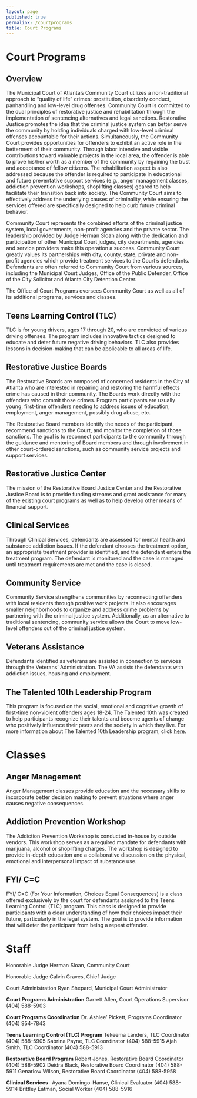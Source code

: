 ```yaml
---
layout: page
published: true
permalink: /courtprograms
title: Court Programs
---
```



# Court Programs

## Overview

The Municipal Court of Atlanta’s Community Court utilizes a non-traditional approach to “quality of life” crimes: prostitution, disorderly conduct, panhandling and low-level drug offenses. Community Court is committed to the dual principles of restorative justice and rehabilitation through the implementation of sentencing alternatives and legal sanctions. Restorative Justice promotes the idea that the criminal justice system can better serve the community by holding individuals charged with low-level criminal offenses accountable for their actions. Simultaneously, the Community Court provides opportunities for offenders to exhibit an active role in the betterment of their community. Through labor intensive and visible contributions toward valuable projects in the local area, the offender is able to prove his/her worth as a member of the community by regaining the trust and acceptance of fellow citizens. The rehabilitation aspect is also addressed because the offender is required to participate in educational and future preventative support services (e.g., anger management classes, addiction prevention workshops, shoplifting classes) geared to help facilitate their transition back into society. The Community Court aims to effectively address the underlying causes of criminality, while ensuring the services offered are specifically designed to help curb future criminal behavior. 

Community Court represents the combined efforts of the criminal justice system, local governments, non-profit agencies and the private sector. The leadership provided by Judge Herman Sloan along with the dedication and participation of other Municipal Court judges, city departments, agencies and service providers make this operation a success. Community Court greatly values its partnerships with city, county, state, private and non-profit agencies which provide treatment services to the Court’s defendants. Defendants are often referred to Community Court from various sources, including the Municipal Court Judges, Office of the Public Defender, Office of the City Solicitor and Atlanta City Detention Center.

The Office of Court Programs oversees Community Court as well as all of its additional programs, services and classes.


## Teens Learning Control (TLC)

TLC is for young drivers, ages 17 through 20, who are convicted of various driving offenses. The program includes innovative tactics designed to educate and deter future negative driving behaviors. TLC also provides lessons in decision-making that can be applicable to all areas of life.

## Restorative Justice Boards

The Restorative Boards are composed of concerned residents in the City of Atlanta who are interested in repairing and restoring the harmful effects crime has caused in their community. The Boards work directly with the offenders who commit those crimes. Program participants are usually young, first-time offenders needing to address issues of education, employment, anger management, possibly drug abuse, etc.

The Restorative Board members identify the needs of the participant, recommend sanctions to the Court, and monitor the completion of those sanctions. The goal is to reconnect participants to the community through the guidance and mentoring of Board members and through involvement in other court-ordered sanctions, such as community service projects and support services.

## Restorative Justice Center

The mission of the Restorative Board Justice Center and the Restorative Justice Board is to provide funding streams and grant assistance for many of the existing court programs as well as to help develop other means of financial support. 

## Clinical Services

Through Clinical Services, defendants are assessed for mental health and substance addiction issues. If the defendant chooses the treatment option, an appropriate treatment provider is identified, and the defendant enters the treatment program. The defendant is monitored and the case is managed until treatment requirements are met and the case is closed.

## Community Service

Community Service strengthens communities by reconnecting offenders with local residents through positive work projects. It also encourages smaller neighborhoods to organize and address crime problems by partnering with the criminal justice system. Additionally, as an alternative to traditional sentencing, community service allows the Court to move low-level offenders out of the criminal justice system.

## Veterans Assistance 

Defendants identified as veterans are assisted in connection to services through the Veterans’ Administration. The VA assists the defendants with addiction issues, housing and employment.

## The Talented 10th Leadership Program

This program is focused on the social, emotional and cognitive growth of first-time non-violent offenders ages 18-24. The Talented 10th was created to help participants recognize their talents and become agents of change who positively influence their peers and the society in which they live. For more information about The Talented 10th Leadership program, click [here](http://www.masonwest.org/talented-tenth-leadership-program.html).

# Classes

## Anger Management

Anger Management classes provide education and the necessary skills to incorporate better decision making to prevent situations where anger causes negative consequences.

## Addiction Prevention Workshop

The Addiction Prevention Workshop is conducted in-house by outside vendors. This workshop serves as a required mandate for defendants with marijuana, alcohol or shoplifting charges. The workshop is designed to provide in-depth education and a collaborative discussion on the physical, emotional and interpersonal impact of substance use.

## FYI/ C=C

FYI/ C=C (For Your Information, Choices Equal Consequences) is a class offered exclusively by the court for defendants assigned to the Teens Learning Control (TLC) program. This class is designed to provide participants with a clear understanding of how their choices impact their future, particularly in the legal system. The goal is to provide information that will deter the participant from being a repeat offender.  

# Staff

Honorable Judge Herman Sloan, Community Court

Honorable Judge Calvin Graves, Chief Judge

Court Administration Ryan Shepard, Municipal Court Administrator

**Court Programs Administration** Garrett Allen, Court Operations Supervisor (404) 588-5903

**Court Programs Coordination** Dr. Ashlee’ Pickett, Programs Coordinator (404) 954-7843

**Teens Learning Control (TLC) Program** 
Tekeema Landers, TLC Coordinator (404) 588-5905 
Sabrina Payne, TLC Coordinator (404) 588-5915
Ajah Smith, TLC Coordinator (404) 588-5913

**Restorative Board Program**
Robert Jones, Restorative Board Coordinator (404) 588-5902
Deidra Black, Restorative Board Coordinator (404) 588-5911
Genarlow Wilson, Restorative Board Coordinator (404) 588-5958

**Clinical Services**- 
Ayana Domingo-Hanse, Clinical Evaluator (404) 588-5914 Brittley Eatman, Social Worker (404) 588-5916